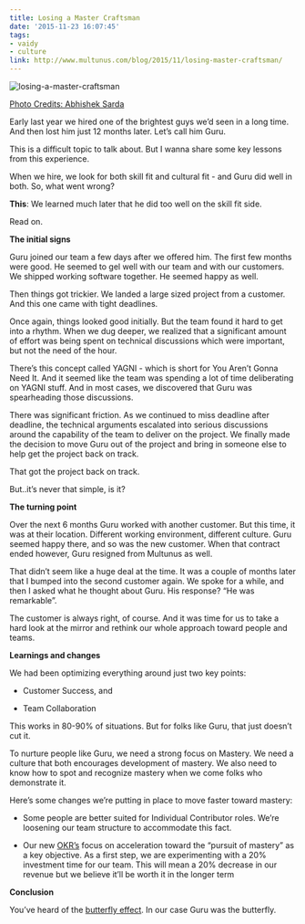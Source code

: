 ```yaml
---
title: Losing a Master Craftsman
date: '2015-11-23 16:07:45'
tags:
- vaidy
- culture
link: http://www.multunus.com/blog/2015/11/losing-master-craftsman/
---
```


![losing-a-master-craftsman](https://s3.amazonaws.com/multunus-website/uploads/2015/11/4385681932_5c5c9a578b_o.jpg)

[Photo Credits: Abhishek Sarda](https://www.flickr.com/photos/reallynuts/)

Early last year we hired one of the brightest guys we’d seen in a long time. And then lost him just 12 months later. Let’s call him Guru.

This is a difficult topic to talk about. But I wanna share some key lessons from this experience.

When we hire, we look for both skill fit and cultural fit - and Guru did well in both. So, what went wrong?


**This**: We learned much later that he did too well on the skill fit side.

Read on.


**The initial signs**


Guru joined our team a few days after we offered him. The first few months were good. He seemed to gel well with our team and with our customers. We shipped working software together. He seemed happy as well.

Then things got trickier. We landed a large sized project from a customer. And this one came with tight deadlines.

Once again, things looked good initially. But the team found it hard to get into a rhythm. When we dug deeper, we realized that a significant amount of effort was being spent on technical discussions which were important, but not the need of the hour.

There’s this concept called YAGNI - which is short for You Aren’t Gonna Need It. And it seemed like the team was spending a lot of time deliberating on YAGNI stuff. And in most cases, we discovered that Guru was spearheading those discussions.

There was significant friction. As we continued to miss deadline after deadline, the technical arguments escalated into serious discussions around the capability of the team to deliver on the project. We finally made the decision to move Guru out of the project and bring in someone else to help get the project back on track.

That got the project back on track.

But..it’s never that simple, is it?


**The turning point**


Over the next 6 months Guru worked with another customer. But this time, it was at their location. Different working environment, different culture. Guru seemed happy there, and so was the new customer. When that contract ended however, Guru resigned from Multunus as well.

That didn’t seem like a huge deal at the time. It was a couple of months later that I bumped into the second customer again. We spoke for a while, and then I asked what he thought about Guru. His response? “He was remarkable”.

The customer is always right, of course. And it was time for us to take a hard look at the mirror and rethink our whole approach toward people and teams.


**Learnings and changes**


We had been optimizing everything around just two key points:


*  Customer Success, and

    
*  Team Collaboration

This works in 80-90% of situations. But for folks like Guru, that just doesn’t cut it.

To nurture people like Guru, we need a strong focus on Mastery. We need a culture that both encourages development of mastery. 
We also need to know how to spot and recognize mastery when we come folks who demonstrate it.

Here’s some changes we’re putting in place to move faster toward mastery:


*  Some people are better suited for Individual Contributor roles. We’re loosening our team structure to accommodate this fact.

    
*  Our new [OKR’s](https://weekdone.com/resources/objectives-key-results) focus on acceleration toward the “pursuit of mastery” as a key objective. As a first step, we are experimenting with a 20% investment time for our team. This will mean a 20% decrease in our revenue but we believe it’ll be worth it in the longer term


**Conclusion**


You’ve heard of the 
[butterfly effect](https://en.wikipedia.org/wiki/Butterfly_effect). In our case Guru was the butterfly.
